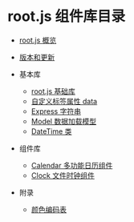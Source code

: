 # root.js 组件库目录


* [root.js 概览](/root.js/overview.md)
* [版本和更新](/root.js/version.md)

* 基本库    
    + [root.js 基础库](/root.js/root.md)
    + [自定义标签属性 data](/root.js/data.md)
    + [Express 字符串](/root.js/express.md)
    + [Model 数据加载模型](/root.js/model.md)
    + [DateTime 类](/root.js/datetime.md)

* 组件库
    + [Calendar 多功能日历组件](/root.js/calendar.md)
    + [Clock 文件时钟组件](/root.js/clock.md)

* 附录
    + [颜色编码表](/root.js/colors.md)